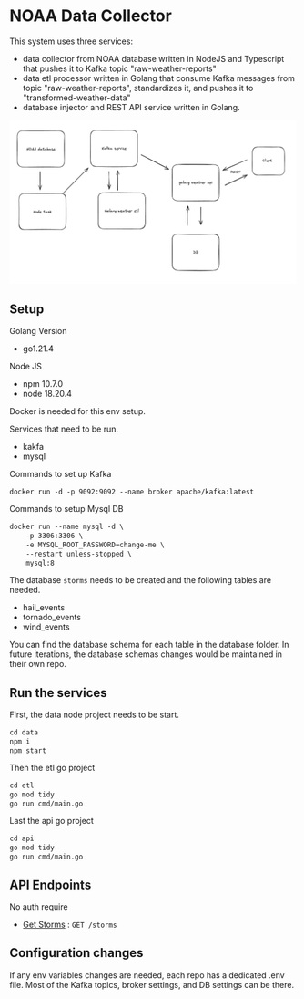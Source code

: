 # NOAA Data Collector

This system uses three services:
- data collector from NOAA database written in NodeJS and Typescript that pushes it to Kafka topic "raw-weather-reports"
- data etl processor written in Golang that consume Kafka messages from topic "raw-weather-reports", standardizes it, and pushes it to "transformed-weather-data"
- database injector and REST API service written in Golang.

![alt text](high-level-diagram.png "High Level")

## Setup
Golang Version
- go1.21.4

Node JS
- npm 10.7.0
- node 18.20.4

Docker is needed for this env setup. 

Services that need to be run.
- kakfa
- mysql

Commands to set up Kafka
```
docker run -d -p 9092:9092 --name broker apache/kafka:latest
```

Commands to setup Mysql DB
```
docker run --name mysql -d \
    -p 3306:3306 \
    -e MYSQL_ROOT_PASSWORD=change-me \
    --restart unless-stopped \
    mysql:8
```

The database `storms` needs to be created and the following tables are needed.
- hail_events
- tornado_events
- wind_events

You can find the database schema for each table in the database folder. In future iterations,
the database schemas changes would be maintained in their own repo. 

## Run the services

First, the data node project needs to be start. 
```
cd data
npm i
npm start
```

Then the etl go project
```
cd etl
go mod tidy
go run cmd/main.go
```

Last the api go project
```
cd api
go mod tidy
go run cmd/main.go
```

## API Endpoints
No auth require
* [Get Storms](storms.md) : `GET /storms`

## Configuration changes
If any env variables changes are needed, each repo has a dedicated .env file. Most of the Kafka
topics, broker settings, and DB settings can be there.